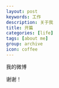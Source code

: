 ```yaml
---
layout: post
keywords: 工作
description: 关于我
title: 开篇
categories: [life]
tags: [about me]
group: archive
icon: coffee
---
```



我的微博

谢谢！